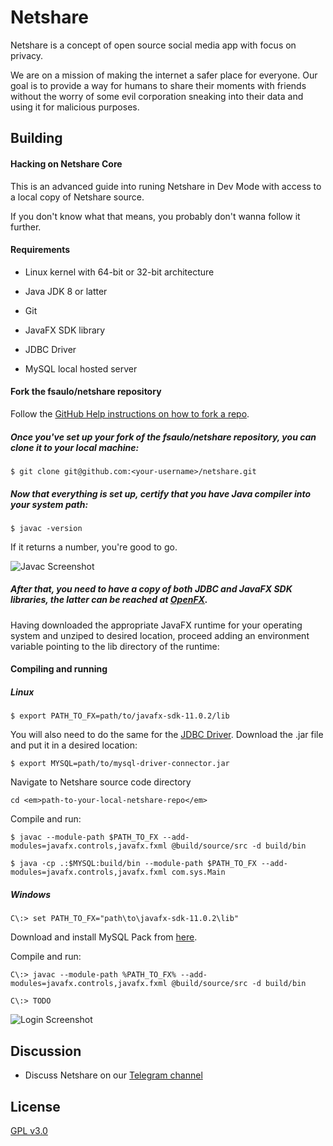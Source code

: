 # Netshare

Netshare is a concept of open source social media app with focus on privacy.

We are on a mission of making the internet a safer place for everyone. Our goal is to provide a way for humans to share their moments with friends without the worry of some evil corporation sneaking into their data and using it for malicious purposes.

## Building

#### Hacking on Netshare Core

This is an advanced guide into runing Netshare in Dev Mode with access to a local copy of Netshare source.

If you don't know what that means, you probably don't wanna follow it further.

#### Requirements

- Linux kernel with 64-bit or 32-bit architecture

- Java JDK 8 or latter

- Git

- JavaFX SDK library

- JDBC Driver

- MySQL local hosted server

#### Fork the fsaulo/netshare repository

Follow the [GitHub Help instructions on how to fork a repo](https://help.github.com/articles/fork-a-repo/).

##### Once you've set up your fork of the fsaulo/netshare repository, you can clone it to your local machine:

```command-line
$ git clone git@github.com:<your-username>/netshare.git
```

##### Now that everything is set up, certify that you have Java compiler into your system path:

```command-line
$ javac -version
```

If it returns a number, you're good to go.

![Javac Screenshot](https://raw.githubusercontent.com/fsaulo/netshare/master/external/readme/Screenshot%20from%202019-03-24%2014-10-28.png)

##### After that, you need to have a copy of both JDBC and JavaFX SDK libraries, the latter can be reached at [OpenFX](https://gluonhq.com/products/javafx/).

Having downloaded the appropriate JavaFX runtime for your operating system and unziped to desired location, proceed adding an environment variable pointing to the lib directory of the runtime:

#### Compiling and running

##### Linux

```command-line
$ export PATH_TO_FX=path/to/javafx-sdk-11.0.2/lib
```

You will also need to do the same for the [JDBC Driver](https://dev.mysql.com/downloads/connector/j/). Download the .jar file and put it in a desired location:

```command-line
$ export MYSQL=path/to/mysql-driver-connector.jar
```

Navigate to Netshare source code directory

```command-line
cd <em>path-to-your-local-netshare-repo</em>
```

Compile and run:

```command-line
$ javac --module-path $PATH_TO_FX --add-modules=javafx.controls,javafx.fxml @build/source/src -d build/bin
```

```command-line
$ java -cp .:$MYSQL:build/bin --module-path $PATH_TO_FX --add-modules=javafx.controls,javafx.fxml com.sys.Main
```

##### Windows

```command-line
C\:> set PATH_TO_FX="path\to\javafx-sdk-11.0.2\lib"
```

Download and install MySQL Pack from [here](https://dev.mysql.com/downloads/windows/installer/8.0.html).

Compile and run:

```command-line
C\:> javac --module-path %PATH_TO_FX% --add-modules=javafx.controls,javafx.fxml @build/source/src -d build/bin

```

```command-line
C\:> TODO

```

![Login Screenshot](https://raw.githubusercontent.com/fsaulo/netshare/master/resources/images/netshare_main_screen.png)

## Discussion

- Discuss Netshare on our [Telegram channel](https://t.me/netshare_channel)

## License

[GPL v3.0](https://github.com/fsaulo/netshare/blob/master/LICENSE)
